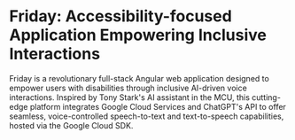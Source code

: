 # Friday: Accessibility-focused Application Empowering Inclusive Interactions
Friday is a revolutionary full-stack Angular web application designed to empower users with disabilities through inclusive AI-driven voice interactions. Inspired by Tony Stark's AI assistant in the MCU, this cutting-edge platform integrates Google Cloud Services and ChatGPT's API to offer seamless, voice-controlled speech-to-text and text-to-speech capabilities, hosted via the Google Cloud SDK.

